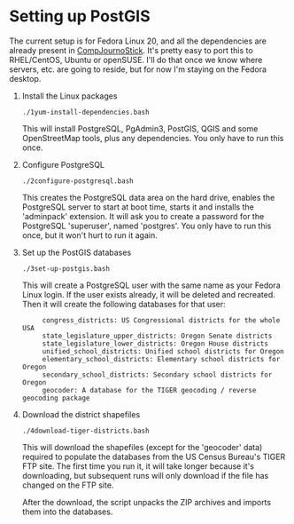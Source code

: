# Setting up PostGIS

The current setup is for Fedora Linux 20, and all the dependencies are already present in [CompJournoStick](http://znmeb.github.io/CompJournoStick/). It's pretty easy to port this to RHEL/CentOS, Ubuntu or openSUSE. I'll do that once we know where servers, etc. are going to reside, but for now I'm staying on the Fedora desktop.

1. Install the Linux packages
      ```
      ./1yum-install-dependencies.bash
      ```
      This will install PostgreSQL, PgAdmin3, PostGIS, QGIS and some OpenStreetMap tools, plus any dependencies. You only have to run this once.

2. Configure PostgreSQL
      ```
      ./2configure-postgresql.bash
      ```
      This creates the PostgreSQL data area on the hard drive, enables the PostgreSQL server to start at boot time, starts it and installs the 'adminpack' extension. It will ask you to create a password for the PostgreSQL 'superuser', named 'postgres'. You only have to run this once, but it won't hurt to run it again.

3. Set up the PostGIS databases
      ```
      ./3set-up-postgis.bash
      ```
      This will create a PostgreSQL user with the same name as your Fedora Linux login. If the user exists already, it will be deleted and recreated. Then it will create the following databases for that user:

            congress_districts: US Congressional districts for the whole USA
            state_legislature_upper_districts: Oregon Senate districts
            state_legislature_lower_districts: Oregon House districts
            unified_school_districts: Unified school districts for Oregon
            elementary_school_districts: Elementary school districts for Oregon
            secondary_school_districts: Secondary school districts for Oregon
            geocoder: A database for the TIGER geocoding / reverse geocoding package

4. Download the district shapefiles
      ```
      ./4download-tiger-districts.bash
      ```
      This will download the shapefiles (except for the 'geocoder' data) required to populate the databases from the US Census Bureau's TIGER FTP site. The first time you run it, it will take longer because it's downloading, but subsequent runs will only download if the file has changed on the FTP site.

      After the download, the script unpacks the ZIP archives and imports them into the databases.
